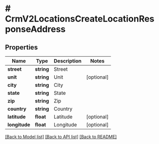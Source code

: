 # # CrmV2LocationsCreateLocationResponseAddress

## Properties

Name | Type | Description | Notes
------------ | ------------- | ------------- | -------------
**street** | **string** | Street |
**unit** | **string** | Unit | [optional]
**city** | **string** | City |
**state** | **string** | State |
**zip** | **string** | Zip |
**country** | **string** | Country |
**latitude** | **float** | Latitude | [optional]
**longitude** | **float** | Longitude | [optional]

[[Back to Model list]](../../README.md#models) [[Back to API list]](../../README.md#endpoints) [[Back to README]](../../README.md)
